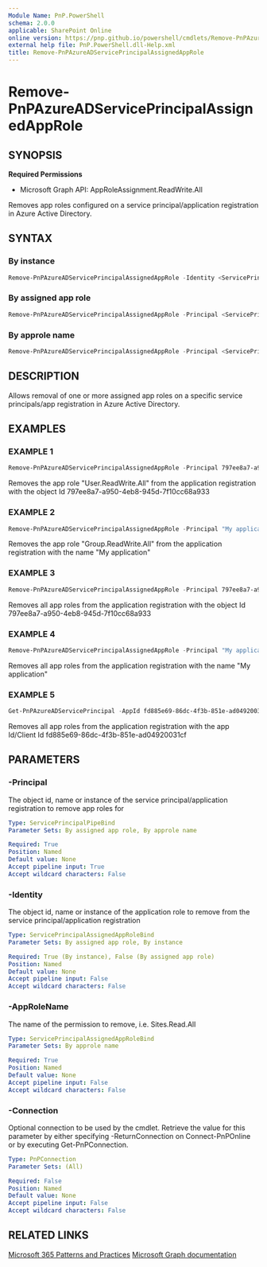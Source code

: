 ```yaml
---
Module Name: PnP.PowerShell
schema: 2.0.0
applicable: SharePoint Online
online version: https://pnp.github.io/powershell/cmdlets/Remove-PnPAzureADServicePrincipalAssignedAppRole.html
external help file: PnP.PowerShell.dll-Help.xml
title: Remove-PnPAzureADServicePrincipalAssignedAppRole
---
```

  
# Remove-PnPAzureADServicePrincipalAssignedAppRole

## SYNOPSIS

**Required Permissions**

  *  Microsoft Graph API: AppRoleAssignment.ReadWrite.All

Removes app roles configured on a service principal/application registration in Azure Active Directory.

## SYNTAX


### By instance
```powershell
Remove-PnPAzureADServicePrincipalAssignedAppRole -Identity <ServicePrincipalAssignedAppRoleBind> [-Connection <PnPConnection>]
```

### By assigned app role
```powershell
Remove-PnPAzureADServicePrincipalAssignedAppRole -Principal <ServicePrincipalPipeBind> [-Identity <ServicePrincipalAssignedAppRoleBind>] [-Connection <PnPConnection>]
```

### By approle name
```powershell
Remove-PnPAzureADServicePrincipalAssignedAppRole -Principal <ServicePrincipalPipeBind> -AppRoleName <String> [-Connection <PnPConnection>]
```

## DESCRIPTION

Allows removal of one or more assigned app roles on a specific service principals/app registration in Azure Active Directory.

## EXAMPLES

### EXAMPLE 1
```powershell
Remove-PnPAzureADServicePrincipalAssignedAppRole -Principal 797ee8a7-a950-4eb8-945d-7f10cc68a933 -AppRoleName "User.ReadWrite.All"
```

Removes the app role "User.ReadWrite.All" from the application registration with the object Id 797ee8a7-a950-4eb8-945d-7f10cc68a933

### EXAMPLE 2
```powershell
Remove-PnPAzureADServicePrincipalAssignedAppRole -Principal "My application" -AppRoleName "Group.ReadWrite.All"
```

Removes the app role "Group.ReadWrite.All" from the application registration with the name "My application"

### EXAMPLE 3
```powershell
Remove-PnPAzureADServicePrincipalAssignedAppRole -Principal 797ee8a7-a950-4eb8-945d-7f10cc68a933
```

Removes all app roles from the application registration with the object Id 797ee8a7-a950-4eb8-945d-7f10cc68a933

### EXAMPLE 4
```powershell
Remove-PnPAzureADServicePrincipalAssignedAppRole -Principal "My application"
```

Removes all app roles from the application registration with the name "My application"

### EXAMPLE 5
```powershell
Get-PnPAzureADServicePrincipal -AppId fd885e69-86dc-4f3b-851e-ad04920031cf | Remove-PnPAzureADServicePrincipalAssignedAppRole
```

Removes all app roles from the application registration with the app Id/Client Id fd885e69-86dc-4f3b-851e-ad04920031cf

## PARAMETERS

### -Principal
The object id, name or instance of the service principal/application registration to remove app roles for

```yaml
Type: ServicePrincipalPipeBind
Parameter Sets: By assigned app role, By approle name

Required: True
Position: Named
Default value: None
Accept pipeline input: True
Accept wildcard characters: False
```

### -Identity
The object id, name or instance of the application role to remove from the service principal/application registration

```yaml
Type: ServicePrincipalAssignedAppRoleBind
Parameter Sets: By assigned app role, By instance

Required: True (By instance), False (By assigned app role)
Position: Named
Default value: None
Accept pipeline input: False
Accept wildcard characters: False
```

### -AppRoleName
The name of the permission to remove, i.e. Sites.Read.All

```yaml
Type: ServicePrincipalAssignedAppRoleBind
Parameter Sets: By approle name

Required: True
Position: Named
Default value: None
Accept pipeline input: False
Accept wildcard characters: False
```

### -Connection
Optional connection to be used by the cmdlet. Retrieve the value for this parameter by either specifying -ReturnConnection on Connect-PnPOnline or by executing Get-PnPConnection.

```yaml
Type: PnPConnection
Parameter Sets: (All)

Required: False
Position: Named
Default value: None
Accept pipeline input: False
Accept wildcard characters: False
```

## RELATED LINKS

[Microsoft 365 Patterns and Practices](https://aka.ms/m365pnp)
[Microsoft Graph documentation](https://learn.microsoft.com/graph/api/serviceprincipal-delete-approleassignments)
